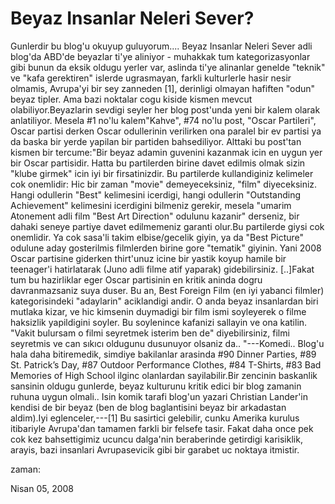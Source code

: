 # Beyaz Insanlar Neleri Sever?
Gunlerdir bu blog'u okuyup guluyorum.... Beyaz Insanlar Neleri Sever adli blog'da ABD'de beyazlar ti'ye aliniyor - muhakkak tum kategorizasyonlar gibi bunun da eksik oldugu yerler var, aslinda ti'ye alinanlar genelde "teknik" ve "kafa gerektiren" islerde ugrasmayan, farkli kulturlerle hasir nesir olmamis, Avrupa'yi bir sey zanneden [1], derinligi olmayan hafiften "odun" beyaz tipler. Ama bazi noktalar cogu kiside kismen mevcut olabiliyor.Beyazlarin sevdigi seyler her blog post'unda yeni bir kalem olarak anlatiliyor. Mesela #1 no'lu kalem"Kahve", #74 no'lu post, "Oscar Partileri", Oscar partisi derken Oscar odullerinin verilirken ona paralel bir ev partisi ya da baska bir yerde yapilan bir partiden bahsediliyor. Alttaki bu post'tan kismen bir tercume:"Bir beyaz adamin guvenini kazanmak icin en uygun yer bir Oscar partisidir. Hatta bu partilerden birine davet edilmis olmak sizin "klube girmek" icin iyi bir firsatinizdir. Bu partilerde kullandiginiz kelimeler cok onemlidir: Hic bir zaman "movie" demeyeceksiniz, "film" diyeceksiniz. Hangi odullerin "Best" kelimesini icerdigi, hangi odullerin "Outstanding Achievement" kelimesini icerdigini bilmeniz gerekir, mesela "umarim Atonement adli film "Best Art Direction" odulunu kazanir" derseniz, bir dahaki seneye partiye davet edilmemeniz garanti olur.Bu partilerde giysi cok onemlidir. Ya cok sasa'li takim elbise/gecelik giyin, ya da "Best Picture" odulune aday gosterilmis filmlerden birine gore "tematik" giyinin. Yani 2008 Oscar partisine giderken thirt'unuz icine bir yastik koyup hamile bir teenager'i hatirlatarak (Juno adli filme atif yaparak) gidebilirsiniz. [..]Fakat tum bu hazirliklar eger Oscar partisinin en kritik aninda dogru davranmazsaniz suya duser. Bu an, Best Foreign Film (en iyi yabanci filmler) kategorisindeki "adaylarin" aciklandigi andir. O anda beyaz insanlardan biri mutlaka kizar, ve hic kimsenin duymadigi bir film ismi soyleyerek o filme haksizlik yapildigini soyler. Bu soylenince kafanizi sallayin ve ona katilin. "Vakit bulursam o filmi seyretmek isterim ben de" diyebilirsiniz, filmi seyretmis ve can sıkıcı  oldugunu dusunuyor olsaniz da.. "---Komedi.. Blog'u hala daha bitiremedik, simdiye bakilanlar arasinda #90 Dinner Parties, #89 St. Patrick’s Day, #87 Outdoor Performance Clothes, #84 T-Shirts, #83 Bad Memories of High School ilginc olanlardan sayilabilir.Bir zencinin baskanlik sansinin oldugu gunlerde, beyaz kulturunu kritik edici bir blog zamanin ruhuna uygun olmali.. Isin komik tarafi blog'un yazari Christian Lander'in kendisi de bir beyaz (ben de blog baglantisini beyaz bir arkadastan aldim).Iyi eglenceler,---[1] Bu sasirtici gelebilir, cunku Amerika kurulus itibariyle Avrupa'dan tamamen farkli bir felsefe tasir. Fakat daha once pek cok kez bahsettigimiz ucuncu dalga'nin beraberinde getirdigi karisiklik, arayis, bazi insanlari Avrupasevicik gibi bir garabet uc noktaya itmistir.







zaman:

Nisan 05, 2008











